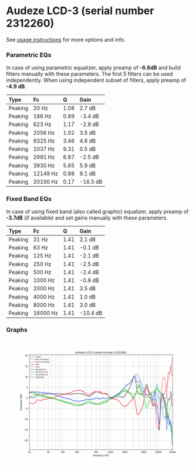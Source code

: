 # Audeze LCD-3 (serial number 2312260)
See [usage instructions](https://github.com/jaakkopasanen/AutoEq#usage) for more options and info.

### Parametric EQs
In case of using parametric equalizer, apply preamp of **-6.6dB** and build filters manually
with these parameters. The first 5 filters can be used independently.
When using independent subset of filters, apply preamp of **-4.9 dB**.

| Type    | Fc       |    Q | Gain     |
|:--------|:---------|:-----|:---------|
| Peaking | 20 Hz    | 1.08 | 2.7 dB   |
| Peaking | 186 Hz   | 0.89 | -3.4 dB  |
| Peaking | 623 Hz   | 1.17 | -2.8 dB  |
| Peaking | 2056 Hz  | 1.02 | 3.5 dB   |
| Peaking | 9325 Hz  | 3.46 | 4.6 dB   |
| Peaking | 1037 Hz  | 9.31 | 0.5 dB   |
| Peaking | 2991 Hz  | 6.87 | -2.5 dB  |
| Peaking | 3930 Hz  | 5.65 | 5.9 dB   |
| Peaking | 12149 Hz | 0.88 | 9.1 dB   |
| Peaking | 20100 Hz | 0.17 | -16.5 dB |

### Fixed Band EQs
In case of using fixed band (also called graphic) equalizer, apply preamp of **-3.7dB**
(if available) and set gains manually with these parameters.

| Type    | Fc       |    Q | Gain     |
|:--------|:---------|:-----|:---------|
| Peaking | 31 Hz    | 1.41 | 2.1 dB   |
| Peaking | 63 Hz    | 1.41 | -0.1 dB  |
| Peaking | 125 Hz   | 1.41 | -2.1 dB  |
| Peaking | 250 Hz   | 1.41 | -2.5 dB  |
| Peaking | 500 Hz   | 1.41 | -2.4 dB  |
| Peaking | 1000 Hz  | 1.41 | -0.8 dB  |
| Peaking | 2000 Hz  | 1.41 | 3.5 dB   |
| Peaking | 4000 Hz  | 1.41 | 1.0 dB   |
| Peaking | 8000 Hz  | 1.41 | 3.0 dB   |
| Peaking | 16000 Hz | 1.41 | -10.4 dB |

### Graphs
![](./Audeze%20LCD-3%20(serial%20number%202312260).png)
